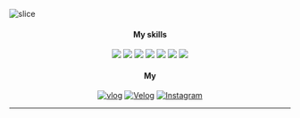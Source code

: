 ![slice](https://capsule-render.vercel.app/api?type=slice&color=bdec96&height=200&text=WELCOME-!&fontColor=ffffff&fontAlign=70&rotate=13&fontAlignY=25&desc=i'm%20Yun%20Young&descAlign=70.&descAlignY=44)

<div align=center>

#### My skills

<a href="https://github.com/olsi10/Language-C.git" target="_blank"><img src="https://img.shields.io/badge/JAVA-75bc63?style=JAVA&logo=java&logoColor=white"/></a> <a href="https://github.com/olsi10/Language-C.git" target="_blank"><img src="https://img.shields.io/badge/C-75bc63?style=C&logo=C&logoColor=white"/></a>
<a href="https://github.com/olsi10/Python.git" target="_blank"><img src="https://img.shields.io/badge/Python-75bc63?style=Python&logo=Python&logoColor=white"/></a> <a href="https://github.com/olsi10/Android_Java.git" target="_blank"><img src="https://img.shields.io/badge/Android-75bc63?style=Android&logo=Android&logoColor=white"/></a>
<a href="https://github.com/olsi10/WSM_2311.git" target="_blank"><img src="https://img.shields.io/badge/HTML5-75bc63?style=HTML5&logo=HTML5&logoColor=white"/></a>
<a href="https://github.com/olsi10/WSM_2311.git" target="_blank"><img src="https://img.shields.io/badge/CSS3-75bc63?style=CSS3&logo=CSS3&logoColor=white"/></a>
<a href="https://github.com/olsi10/WSM_2311.git" target="_blank"><img src="https://img.shields.io/badge/JavaScript-75bc63?style=javascript&logo=javascript&logoColor=white"/></a>


#### My

[![vlog](https://img.shields.io/badge/log-75bc63?style=flat-square&logo=BlogLovin&logoColor=white)](https://blog.naver.com/wangbampang2035) [![Velog](https://img.shields.io/badge/log-75bc63?style=flat-square&logo=Velog&logoColor=white)](https://velog.io/@olsi10) [![Instagram](https://img.shields.io/badge/Instagram-75bc63?style=flat-square&logo=Instagram&logoColor=white)](https://www.instagram.com/1._.r_zx1/)

------

